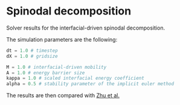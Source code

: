 # Spinodal decomposition

Solver results for the interfacial-driven spinodal decomposition.

The simulation parameters are the following:

```python
dt = 1.0 # timestep
dX = 1.0 # gridsize

M = 1.0 # interfacial-driven mobility
A = 1.0 # energy barrier size
kappa = 1.0 # scaled interfacial energy coefficient
alpha = 0.5 # stability parameter of the implicit euler method
```

The results are then compared with [Zhu et al.](https://doi.org/10.1103/PhysRevE.60.3564)
